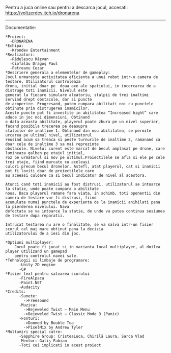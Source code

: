 Pentru a juca online sau pentru a descarca jocul, accesati: https://voltzerdev.itch.io/dronarena
__________________________________________________________________________
Documentatie:

    *Proiect:
      -DRONARENA
    *Echipa:
      -Krondev Entertainment
    *Realizatori:
      -Rădulescu Răzvan
      -Ciofalău Dragoş Paul
      -Petreanu Cezar
    *Descriere generala a elementelor de gameplay:
    Jocul urmareste activitatea eficienta a unui robot intr-o camera de testare. Utilizatorul controleaza
    drona, initial doar pe  doua axe ale spatiului, in incercarea de a distruge toti inamicii. Nivelul este
    generat la fiecare simulare aleatoriu, stalpii de trei inaltimi servind drept obstacole, dar si puncte
    de acoperire. Progresand, putem cumpara abilitati noi cu punctele obtinute prin distrugerea inamicilor.
    Aceste puncte pot fi investite in abilitatea “Increased hight” care aduce in joc noi dimensiuni. Obtinand
    o data aceasta abilitate, playerul poate zbura pe un nivel superior, facand posibila trecerea pe deasupra
    stalpilor de inaltime 1. Obtinand din nou abilitatea, se permite urcarea pe ultimul nivel, utilizatorul
    reusind acum sa treaca si peste turnurile de inaltime 2, ramanand ca doar cele de inaltime 3 sa mai reprezinte
    obstacole. Nivelul curent este marcat de becul amplasat pe drone, care lumineaza galben pe etajul initial,
    roz pe urmatorul si mov pe ultimul.Proiectilele se afla si ele pe cele trei etaje, fiind marcate cu aceleasi
    culori precum becul dronelor. Astefl, atat playerul, cat si inamicii pot fi loviti doar de proiectilele care 
    au aceeasi culoare ca si becul indicator de nivel al acestora.
    
    Atunci cand toti inamicii au fost distrusi, utilizatorul se intoarce la statie, unde poate cumpara o abilitate
    noua. Daca playerul ramane fara viata, in schimb, toti oponentii din camera de testare vor fi distrusi, fiind
    acumulate numai punctele de experienta de la inamicii anihilati pana la pierderea nivelului. Nava
    defectata se va intoarce la statie, de unde va putea continua sesiunea de testare dupa reparatii.
    
    Intrucat testarea nu are o finalitate, se va salva intr-un fisier scorul cel mai mare obtinut pana la decizia
    utilizatorului de a iesi din joc.
    
    *Optiuni multiplayer:
        Jocul poate fi jucat si in varianta local multiplayer, al doilea player utilizand un gamepad
        pentru controlul navei sale.
    *Tehnologii si limbaje de programare:
          -Unity 2D engine
          -C#
    *Fisier text pentru salvarea scorului
          -FireAlpaca
          -Paint.NET
          -Audacity
    *Credits:
          -Sunete:
            ->Freesound
          -Muzica:
            ->Bejeweled Twist – Main Menu
            ->Bejeweled Twist – Classic Mode 3 (Panic)
          -Fonturi:
            ->Doomed by Buuble Tea
            ->PixelMix by Andrew Tyler
    *Multumiri special catre:
          -Sapphire Group: CristeaLuca, Chirilă Laura, Sarca Vlad
          -Mentor: Galiş Fabian
          -Toti cei implicati in acest proiect
